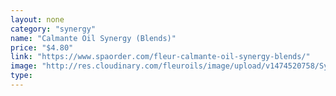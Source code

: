 ```yaml
---
layout: none
category: "synergy"
name: "Calmante Oil Synergy (Blends)"
price: "$4.80"
link: "https://www.spaorder.com/fleur-calmante-oil-synergy-blends/"
image: "http://res.cloudinary.com/fleuroils/image/upload/v1474520758/Synergy/synergy.jpg"
type: 
---
```

